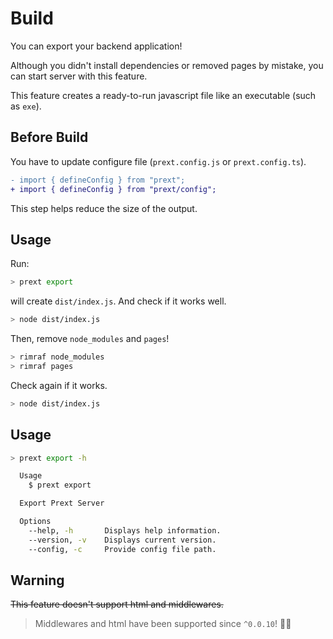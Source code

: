 # Build

You can export your backend application!

Although you didn't install dependencies or removed pages by mistake, you can start server with this feature.

This feature creates a ready-to-run javascript file like an executable (such as `exe`).

## Before Build

You have to update configure file (`prext.config.js` or `prext.config.ts`).

```diff
- import { defineConfig } from "prext";
+ import { defineConfig } from "prext/config";
```

This step helps reduce the size of the output.

## Usage

Run:

```bash
> prext export
```

will create `dist/index.js`. And check if it works well.

```bash
> node dist/index.js
```

Then, remove `node_modules` and `pages`!

```bash
> rimraf node_modules
> rimraf pages
```

Check again if it works.

```bash
> node dist/index.js
```

## Usage

```bash
> prext export -h

  Usage
    $ prext export

  Export Prext Server

  Options
    --help, -h       Displays help information.
    --version, -v    Displays current version.
    --config, -c     Provide config file path.
```

## Warning

~~This feature doesn't support html and middlewares.~~

> Middlewares and html have been supported since `^0.0.10`! 🎉🎉
